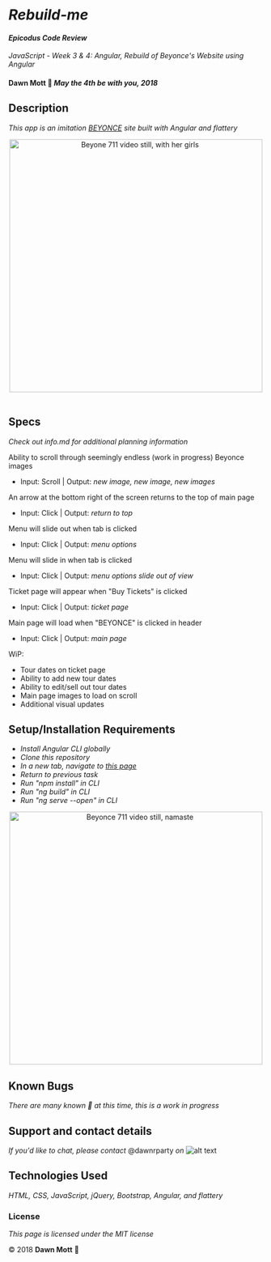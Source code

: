 <!-- Twitter icon from https://github.com/carlsednaoui/gitsocial -->
[1.1]: http://i.imgur.com/tXSoThF.png (twitter icon with padding)

# _Rebuild-me_

#### _Epicodus Code Review_
_JavaScript - Week 3 &amp; 4: Angular, Rebuild of Beyonce's Website using Angular_

#### **Dawn Mott** :sunrise_over_mountains: _May the 4th be with you, 2018_

## Description

_This app is an imitation [BEYONCE](https://beyonce.com) site built with Angular and flattery_
<div style="text-align:center"><img src="https://imgix.bustle.com/rehost/2016/9/13/9600aa5b-992d-4682-940c-8affc989d9c8.png?w=970&h=582&fit=crop&crop=faces&auto=format&q=70" alt="Beyone 711 video still, with her girls" width="500"></div>

<br>

## Specs
_Check out info.md for additional planning information_

Ability to scroll through seemingly endless (work in progress) Beyonce images
* Input: Scroll | Output: *new image, new image, new images*

An arrow at the bottom right of the screen returns to the top of main page
* Input: Click | Output: *return to top*

Menu will slide out when tab is clicked
* Input: Click | Output: *menu options*

Menu will slide in when tab is clicked
* Input: Click | Output: *menu options slide out of view*

Ticket page will appear when "Buy Tickets" is clicked
* Input: Click | Output: *ticket page*

Main page will load when "BEYONCE" is clicked in header
* Input: Click | Output: *main page*

WiP:
* Tour dates on ticket page
* Ability to add new tour dates
* Ability to edit/sell out tour dates
* Main page images to load on scroll
* Additional visual updates

## Setup/Installation Requirements

* _Install Angular CLI globally_
* _Clone this repository_
* _In a new tab, navigate to [this page](https://youtu.be/OSAOsm1u-OE)_
* _Return to previous task_
* _Run "npm install" in CLI_
* _Run "ng build" in CLI_
* _Run "ng serve --open" in CLI_


<div style="text-align:center"><img src="https://imgix.bustle.com/lovelace/uploads/249/78d22db0-5614-0132-4214-0ebc4eccb42f.png?w=614&fit=max&auto=format&q=70" alt="Beyonce 711 video still, namaste" width="500"></div>

## Known Bugs

_There are many known :bug: at this time, this is a work in progress_

## Support and contact details

_If you'd like to chat, please contact_ @dawnrparty _on_ ![alt text][1.1]

## Technologies Used

_HTML, CSS, JavaScript, jQuery, Bootstrap, Angular, and flattery_

### License

*This page is licensed under the MIT license*

&copy; 2018 **Dawn Mott** :sunrise_over_mountains:
